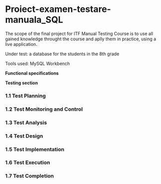 # Proiect-examen-testare-manuala_SQL

The scope of the final project for ITF Manual Testing Course is to use all gained knowledge throught the course and aplly them in practice, using a live application.

Under test: a database for the students in the 8th grade

Tools used: MySQL Workbench

**Functional specifications**

**Testing section**

### 1.1 Test Planning

### 1.2 Test Monitoring and Control

### 1.3 Test Analysis

### 1.4 Test Design

### 1.5 Test Implementation

### 1.6 Test Execution

### 1.7 Test Completion


